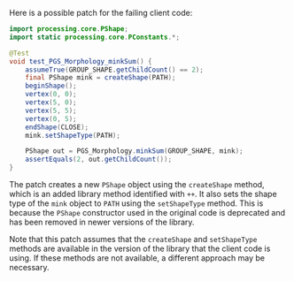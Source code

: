 Here is a possible patch for the failing client code:

```java
import processing.core.PShape;
import static processing.core.PConstants.*;

@Test
void test_PGS_Morphology_minkSum() {
    assumeTrue(GROUP_SHAPE.getChildCount() == 2);
    final PShape mink = createShape(PATH);
    beginShape();
    vertex(0, 0);
    vertex(5, 0);
    vertex(5, 5);
    vertex(0, 5);
    endShape(CLOSE);
    mink.setShapeType(PATH);

    PShape out = PGS_Morphology.minkSum(GROUP_SHAPE, mink);
    assertEquals(2, out.getChildCount());
}
```

The patch creates a new `PShape` object using the `createShape` method, which is an added library method identified with `++`. It also sets the shape type of the `mink` object to `PATH` using the `setShapeType` method. This is because the `PShape` constructor used in the original code is deprecated and has been removed in newer versions of the library.

Note that this patch assumes that the `createShape` and `setShapeType` methods are available in the version of the library that the client code is using. If these methods are not available, a different approach may be necessary.